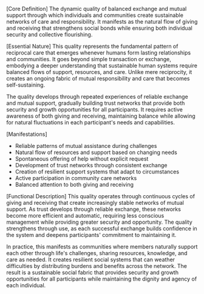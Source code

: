 [Core Definition]
The dynamic quality of balanced exchange and mutual support through which individuals and communities create sustainable networks of care and responsibility. It manifests as the natural flow of giving and receiving that strengthens social bonds while ensuring both individual security and collective flourishing.

[Essential Nature]
This quality represents the fundamental pattern of reciprocal care that emerges whenever humans form lasting relationships and communities. It goes beyond simple transaction or exchange, embodying a deeper understanding that sustainable human systems require balanced flows of support, resources, and care. Unlike mere reciprocity, it creates an ongoing fabric of mutual responsibility and care that becomes self-sustaining.

The quality develops through repeated experiences of reliable exchange and mutual support, gradually building trust networks that provide both security and growth opportunities for all participants. It requires active awareness of both giving and receiving, maintaining balance while allowing for natural fluctuations in each participant's needs and capabilities.

[Manifestations]
- Reliable patterns of mutual assistance during challenges
- Natural flow of resources and support based on changing needs
- Spontaneous offering of help without explicit request
- Development of trust networks through consistent exchange
- Creation of resilient support systems that adapt to circumstances
- Active participation in community care networks
- Balanced attention to both giving and receiving

[Functional Description]
This quality operates through continuous cycles of giving and receiving that create increasingly stable networks of mutual support. As trust develops through reliable exchange, these networks become more efficient and automatic, requiring less conscious management while providing greater security and opportunity. The quality strengthens through use, as each successful exchange builds confidence in the system and deepens participants' commitment to maintaining it.

In practice, this manifests as communities where members naturally support each other through life's challenges, sharing resources, knowledge, and care as needed. It creates resilient social systems that can weather difficulties by distributing burdens and benefits across the network. The result is a sustainable social fabric that provides security and growth opportunities for all participants while maintaining the dignity and agency of each individual.